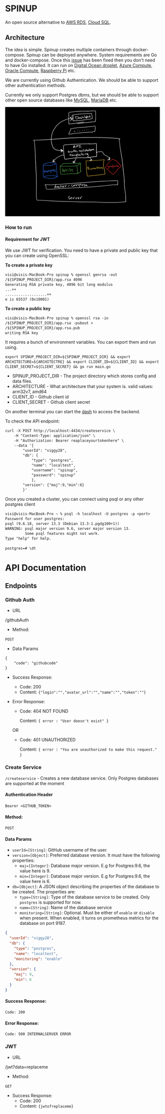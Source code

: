 # SPINUP

An open source alternative to [AWS RDS](https://aws.amazon.com/rds/), [Cloud SQL](https://cloud.google.com/sql). 

## Architecture

The idea is simple. Spinup creates multiple containers through docker-compose. 
Spinup can be deployed anywhere. System requirements are Go and docker-compose. Once this [issue](https://github.com/spinup-host/spinup/issues/45) has been fixed then you don't need to have Go installed. It can run on [Digital Ocean droplet](https://www.digitalocean.com/products/droplets/), [Azure Compute](https://azure.microsoft.com/en-us/product-categories/compute/), [Oracle Compute](https://www.oracle.com/cloud/compute/), [Raspberry Pi](https://www.raspberrypi.org/) etc. 

We are currently using Github Authentication. We should be able to support other authentication methods.

Currently we only support Postgres dbms, but we should be able to support other open source databases like [MySQL](https://www.mysql.com/), [MariaDB](https://mariadb.org/) etc.

![architecture](architecture.jpeg)
### How to run

#### Requirement for JWT
We use JWT for verification. You need to have a private and public key that you can create using OpenSSL:

**To create a private key**
```
visi@visis-MacBook-Pro spinup % openssl genrsa -out /${SPINUP_PROJECT_DIR}/app.rsa 4096 
Generating RSA private key, 4096 bit long modulus
...++
...................++
e is 65537 (0x10001)
```

**To create a public key**
```
visi@visis-MacBook-Pro spinup % openssl rsa -in /${SPINUP_PROJECT_DIR}/app.rsa -pubout > /${SPINUP_PROJECT_DIR}/app.rsa.pub
writing RSA key
```

It requires a bunch of environment variables. You can export them and run using.

```
export SPINUP_PROJECT_DIR=${SPINUP_PROJECT_DIR} && export ARCHITECTURE=${ARCHITECTRE} && export CLIENT_ID=${CLIENT_ID} && export CLIENT_SECRET=${CLIENT_SECRET} && go run main.go
```

* SPINUP_PROJECT_DIR - The project directory which stores config and data files.
* ARCHITECTURE - What architecture that your system is.
    valid values: arm32v7, amd64
* CLIENT_ID - Github client id
* CLIENT_SECRET - Github client secret

On another terminal you can start the [dash](https://github.com/spinup-host/spinup-dash) to access the backend.

To check the API endpoint:
```
curl -X POST http://localhost:4434/createservice \
    -H "Content-Type: application/json" \
    -H "Authorization: Bearer reaplaceyourtokenhere" \
    --data '{
        "userId": "viggy28",
        "db": {
            "type": "postgres",
            "name": "localtest",
            "username": "spinup",
            "password": "spinup"
            },
        "version": {"maj":9,"min":6}
        }'
```

Once you created a cluster, you can connect using psql or any other postgres client

```
visi@visis-MacBook-Pro ~ % psql -h localhost -U postgres -p <port>
Password for user postgres:
psql (9.6.18, server 13.3 (Debian 13.3-1.pgdg100+1))
WARNING: psql major version 9.6, server major version 13.
         Some psql features might not work.
Type "help" for help.

postgres=# \dt
```

# API Documentation
## Endpoints

### Github Auth

- URL

/githubAuth

- Method:

`POST`

- Data Params

```
{
    "code": "githubcode"
}
```

- Success Response:
    - Code: 200
    - Content: `{"login":"","avatar_url":"","name":"","token":""}`

- Error Response:

    - Code: 404 NOT FOUND

        Content: `{ error : "User doesn't exist" }`
    
    OR

    - Code: 401 UNAUTHORIZED

        Content: `{ error : "You are unauthorized to make this request." }`

### Create Service
`/createservice` - Creates a new database service. Only Postgres databases are supported at the moment
#### Authentication Header
`Bearer <GITHUB_TOKEN>`

#### Method:

`POST`

#### Data Params
- `userId=[String]`: GitHub username of the user.
- `version=[Object]`: Preferred database version. It must have the following properties:
    - `maj=[Integer]`: Database major version. E.g for Postgres:9.6, the value here is 9.
    - `min=[Integer]`: Database major version. E.g for Postgres:9.6, the value here is 6.
- `db=[Object]`: A JSON object describing the properties of the database to be created. The properties are:
  - `type=[String]`: Type of the database service to be created. Only `postgres` is supported for now.
  - `name=[String]`: Name of the database service
  - `monitoring=[String]`: Optional. Must be either of `enable` or `disable` when present. When enabled, it turns on prometheus metrics for the database
    on port 9187.
```json
{
  "userId": "viggy28",
  "db": {
    "type": "postgres",
    "name": "localtest",
    "monitoring": "enable"
  },
  "version": {
    "maj": 9,
    "min": 6
  }
}
```

#### Success Response:
    Code: 200

#### Error Response:
    Code: 500 INTERNALSERVER ERROR

### JWT
- URL

/jwt?data=replaceme

- Method:

`GET`

- Success Response:
    - Code: 200
    - Content: `{jwtofreplaceme}`
